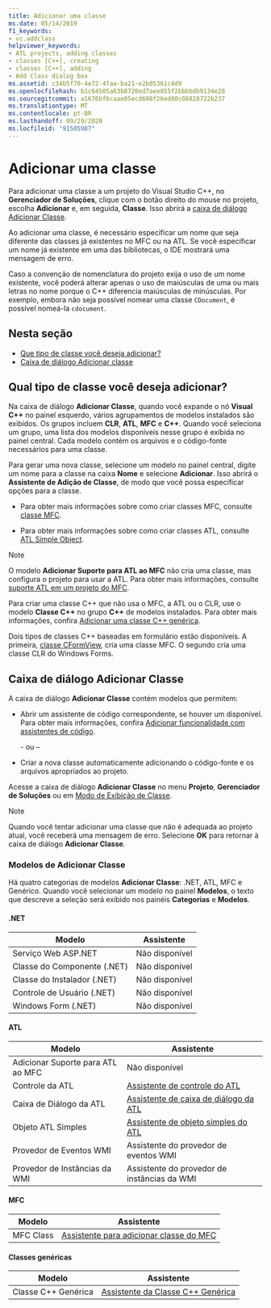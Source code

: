 ```yaml
---
title: Adicionar uma classe
ms.date: 05/14/2019
f1_keywords:
- vc.addclass
helpviewer_keywords:
- ATL projects, adding classes
- classes [C++], creating
- classes [C++], adding
- Add Class dialog box
ms.assetid: c34b5f70-4e72-4faa-ba21-e2b05361c4d9
ms.openlocfilehash: b1c64505a63b8720ed7aee855f2bbbbdb9134e28
ms.sourcegitcommit: a1676bf6caae05ecd698f26ed80c08828722b237
ms.translationtype: MT
ms.contentlocale: pt-BR
ms.lasthandoff: 09/29/2020
ms.locfileid: "91505987"
---
```

# <a name="add-a-class"></a>Adicionar uma classe

Para adicionar uma classe a um projeto do Visual Studio C++, no **Gerenciador de Soluções**, clique com o botão direito do mouse no projeto, escolha **Adicionar** e, em seguida, **Classe**. Isso abrirá a [caixa de diálogo Adicionar Classe](#add-class-dialog-box).

Ao adicionar uma classe, é necessário especificar um nome que seja diferente das classes já existentes no MFC ou na ATL. Se você especificar um nome já existente em uma das bibliotecas, o IDE mostrará uma mensagem de erro.

Caso a convenção de nomenclatura do projeto exija o uso de um nome existente, você poderá alterar apenas o uso de maiúsculas de uma ou mais letras no nome porque o C++ diferencia maiúsculas de minúsculas. Por exemplo, embora não seja possível nomear uma classe `CDocument`, é possível nomeá-la `cdocument`.

## <a name="in-this-section"></a>Nesta seção

- [Que tipo de classe você deseja adicionar?](#what-kind-of-class-do-you-want-to-add)
- [Caixa de diálogo Adicionar classe](#add-class-dialog-box)

## <a name="what-kind-of-class-do-you-want-to-add"></a>Qual tipo de classe você deseja adicionar?

Na caixa de diálogo **Adicionar Classe**, quando você expande o nó **Visual C++** no painel esquerdo, vários agrupamentos de modelos instalados são exibidos. Os grupos incluem **CLR**, **ATL**, **MFC** e **C++**. Quando você seleciona um grupo, uma lista dos modelos disponíveis nesse grupo é exibida no painel central. Cada modelo contém os arquivos e o código-fonte necessários para uma classe.

Para gerar uma nova classe, selecione um modelo no painel central, digite um nome para a classe na caixa **Nome** e selecione **Adicionar**. Isso abrirá o **Assistente de Adição de Classe**, de modo que você possa especificar opções para a classe.

- Para obter mais informações sobre como criar classes MFC, consulte [classe MFC](../mfc/reference/adding-an-mfc-class.md).

- Para obter mais informações sobre como criar classes ATL, consulte [ATL Simple Object](../atl/reference/adding-an-atl-simple-object.md).

> [!NOTE]
> O modelo **Adicionar Suporte para ATL ao MFC** não cria uma classe, mas configura o projeto para usar a ATL. Para obter mais informações, consulte [suporte ATL em um projeto do MFC](../mfc/reference/adding-atl-support-to-your-mfc-project.md).

Para criar uma classe C++ que não usa o MFC, a ATL ou o CLR, use o modelo **Classe C++** no grupo **C++** de modelos instalados. Para obter mais informações, confira [Adicionar uma classe C++ genérica](../ide/adding-a-generic-cpp-class.md).

Dois tipos de classes C++ baseadas em formulário estão disponíveis. A primeira, [classe CFormView](../mfc/reference/cformview-class.md), cria uma classe MFC. O segundo cria uma classe CLR do Windows Forms.

## <a name="add-class-dialog-box"></a>Caixa de diálogo Adicionar Classe

A caixa de diálogo **Adicionar Classe** contém modelos que permitem:

- Abrir um assistente de código correspondente, se houver um disponível. Para obter mais informações, confira [Adicionar funcionalidade com assistentes de código](../ide/adding-functionality-with-code-wizards-cpp.md).

   \- ou –

- Criar a nova classe automaticamente adicionando o código-fonte e os arquivos apropriados ao projeto.

Acesse a caixa de diálogo **Adicionar Classe** no menu **Projeto**, **Gerenciador de Soluções** ou em [Modo de Exibição de Classe](/visualstudio/ide/viewing-the-structure-of-code).

> [!NOTE]
> Quando você tentar adicionar uma classe que não é adequada ao projeto atual, você receberá uma mensagem de erro. Selecione **OK** para retornar à caixa de diálogo **Adicionar Classe**.

### <a name="add-class-templates"></a>Modelos de Adicionar Classe

Há quatro categorias de modelos **Adicionar Classe**: .NET, ATL, MFC e Genérico. Quando você selecionar um modelo no painel **Modelos**, o texto que descreve a seleção será exibido nos painéis **Categorias** e **Modelos**.

#### <a name="net"></a>.NET

|Modelo|Assistente|
|--------------|------------|
|Serviço Web ASP.NET|Não disponível|
|Classe do Componente (.NET)|Não disponível|
|Classe do Instalador (.NET)|Não disponível|
|Controle de Usuário (.NET)|Não disponível|
|Windows Form (.NET)|Não disponível|

#### <a name="atl"></a>ATL

|Modelo|Assistente|
|--------------|------------|
|Adicionar Suporte para ATL ao MFC|Não disponível|
|Controle da ATL|[Assistente de controle do ATL](../atl/reference/atl-control-wizard.md)|
|Caixa de Diálogo da ATL|[Assistente de caixa de diálogo da ATL](../atl/reference/atl-dialog-wizard.md)|
|Objeto ATL Simples|[Assistente de objeto simples do ATL](../atl/reference/atl-simple-object-wizard.md)|
|Provedor de Eventos WMI|Assistente do provedor de eventos WMI|
|Provedor de Instâncias da WMI|Assistente do provedor de instâncias da WMI|

#### <a name="mfc"></a>MFC

|Modelo|Assistente|
|--------------|------------|
|MFC Class|[Assistente para adicionar classe do MFC](../mfc/reference/mfc-add-class-wizard.md)|

#### <a name="generic-classes"></a>Classes genéricas

|Modelo|Assistente|
|--------------|------------|
|Classe C++ Genérica|[Assistente da Classe C++ Genérica](./adding-a-generic-cpp-class.md#generic-c-class-wizard)|
